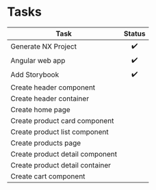 

# Tasks

| Task                            | Status |
| -                               |:-------:|
| Generate NX Project             | :heavy_check_mark:    |
| Angular web app                 | :heavy_check_mark:    |
| Add Storybook                   | :heavy_check_mark:    |
| Create header component         |     |
| Create header container         |     |
| Create home page                |     |
| Create product card component   |     |
| Create product list component   |     |
| Create products page            |     |
| Create product detail component |     |
| Create product detail container |     |
| Create cart component           |     |



